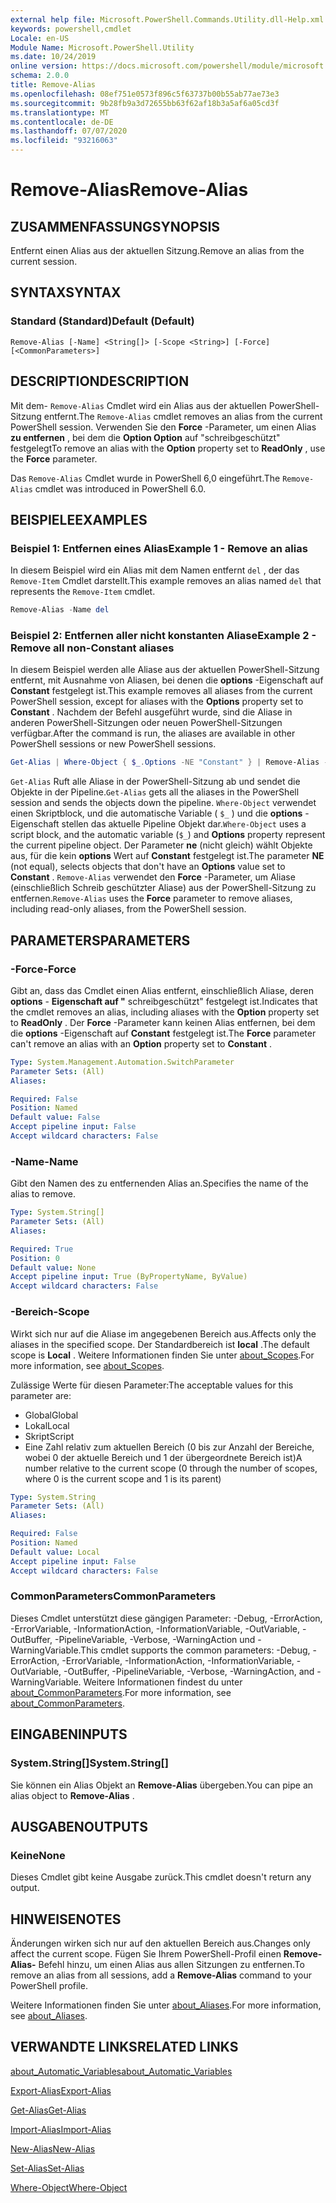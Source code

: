```yaml
---
external help file: Microsoft.PowerShell.Commands.Utility.dll-Help.xml
keywords: powershell,cmdlet
Locale: en-US
Module Name: Microsoft.PowerShell.Utility
ms.date: 10/24/2019
online version: https://docs.microsoft.com/powershell/module/microsoft.powershell.utility/remove-alias?view=powershell-6&WT.mc_id=ps-gethelp
schema: 2.0.0
title: Remove-Alias
ms.openlocfilehash: 08ef751e0573f896c5f63737b00b55ab77ae73e3
ms.sourcegitcommit: 9b28fb9a3d72655bb63f62af18b3a5af6a05cd3f
ms.translationtype: MT
ms.contentlocale: de-DE
ms.lasthandoff: 07/07/2020
ms.locfileid: "93216063"
---
```

# <span data-ttu-id="818a1-103">Remove-Alias</span><span class="sxs-lookup"><span data-stu-id="818a1-103">Remove-Alias</span></span>

## <span data-ttu-id="818a1-104">ZUSAMMENFASSUNG</span><span class="sxs-lookup"><span data-stu-id="818a1-104">SYNOPSIS</span></span>
<span data-ttu-id="818a1-105">Entfernt einen Alias aus der aktuellen Sitzung.</span><span class="sxs-lookup"><span data-stu-id="818a1-105">Remove an alias from the current session.</span></span>

## <span data-ttu-id="818a1-106">SYNTAX</span><span class="sxs-lookup"><span data-stu-id="818a1-106">SYNTAX</span></span>

### <span data-ttu-id="818a1-107">Standard (Standard)</span><span class="sxs-lookup"><span data-stu-id="818a1-107">Default (Default)</span></span>

```
Remove-Alias [-Name] <String[]> [-Scope <String>] [-Force] [<CommonParameters>]
```

## <span data-ttu-id="818a1-108">DESCRIPTION</span><span class="sxs-lookup"><span data-stu-id="818a1-108">DESCRIPTION</span></span>

<span data-ttu-id="818a1-109">Mit dem- `Remove-Alias` Cmdlet wird ein Alias aus der aktuellen PowerShell-Sitzung entfernt.</span><span class="sxs-lookup"><span data-stu-id="818a1-109">The `Remove-Alias` cmdlet removes an alias from the current PowerShell session.</span></span> <span data-ttu-id="818a1-110">Verwenden Sie den **Force** -Parameter, um einen Alias **zu entfernen** , bei dem die **Option Option** auf "schreibgeschützt" festgelegt</span><span class="sxs-lookup"><span data-stu-id="818a1-110">To remove an alias with the **Option** property set to **ReadOnly** , use the **Force** parameter.</span></span>

<span data-ttu-id="818a1-111">Das `Remove-Alias` Cmdlet wurde in PowerShell 6,0 eingeführt.</span><span class="sxs-lookup"><span data-stu-id="818a1-111">The `Remove-Alias` cmdlet was introduced in PowerShell 6.0.</span></span>

## <span data-ttu-id="818a1-112">BEISPIELE</span><span class="sxs-lookup"><span data-stu-id="818a1-112">EXAMPLES</span></span>

### <span data-ttu-id="818a1-113">Beispiel 1: Entfernen eines Alias</span><span class="sxs-lookup"><span data-stu-id="818a1-113">Example 1 - Remove an alias</span></span>

<span data-ttu-id="818a1-114">In diesem Beispiel wird ein Alias mit dem Namen entfernt `del` , der das `Remove-Item` Cmdlet darstellt.</span><span class="sxs-lookup"><span data-stu-id="818a1-114">This example removes an alias named `del` that represents the `Remove-Item` cmdlet.</span></span>

```powershell
Remove-Alias -Name del
```

### <span data-ttu-id="818a1-115">Beispiel 2: Entfernen aller nicht konstanten Aliase</span><span class="sxs-lookup"><span data-stu-id="818a1-115">Example 2 - Remove all non-Constant aliases</span></span>

<span data-ttu-id="818a1-116">In diesem Beispiel werden alle Aliase aus der aktuellen PowerShell-Sitzung entfernt, mit Ausnahme von Aliasen, bei denen die **options** -Eigenschaft auf **Constant** festgelegt ist.</span><span class="sxs-lookup"><span data-stu-id="818a1-116">This example removes all aliases from the current PowerShell session, except for aliases with the **Options** property set to **Constant** .</span></span> <span data-ttu-id="818a1-117">Nachdem der Befehl ausgeführt wurde, sind die Aliase in anderen PowerShell-Sitzungen oder neuen PowerShell-Sitzungen verfügbar.</span><span class="sxs-lookup"><span data-stu-id="818a1-117">After the command is run, the aliases are available in other PowerShell sessions or new PowerShell sessions.</span></span>

```powershell
Get-Alias | Where-Object { $_.Options -NE "Constant" } | Remove-Alias -Force
```

<span data-ttu-id="818a1-118">`Get-Alias` Ruft alle Aliase in der PowerShell-Sitzung ab und sendet die Objekte in der Pipeline.</span><span class="sxs-lookup"><span data-stu-id="818a1-118">`Get-Alias` gets all the aliases in the PowerShell session and sends the objects down the pipeline.</span></span>
<span data-ttu-id="818a1-119">`Where-Object` verwendet einen Skriptblock, und die automatische Variable ( `$_` ) und die **options** -Eigenschaft stellen das aktuelle Pipeline Objekt dar.</span><span class="sxs-lookup"><span data-stu-id="818a1-119">`Where-Object` uses a script block, and the automatic variable (`$_`) and **Options** property represent the current pipeline object.</span></span> <span data-ttu-id="818a1-120">Der Parameter **ne** (nicht gleich) wählt Objekte aus, für die kein **options** Wert auf **Constant** festgelegt ist.</span><span class="sxs-lookup"><span data-stu-id="818a1-120">The parameter **NE** (not equal), selects objects that don't have an **Options** value set to **Constant** .</span></span> <span data-ttu-id="818a1-121">`Remove-Alias` verwendet den **Force** -Parameter, um Aliase (einschließlich Schreib geschützter Aliase) aus der PowerShell-Sitzung zu entfernen.</span><span class="sxs-lookup"><span data-stu-id="818a1-121">`Remove-Alias` uses the **Force** parameter to remove aliases, including read-only aliases, from the PowerShell session.</span></span>

## <span data-ttu-id="818a1-122">PARAMETERS</span><span class="sxs-lookup"><span data-stu-id="818a1-122">PARAMETERS</span></span>

### <span data-ttu-id="818a1-123">-Force</span><span class="sxs-lookup"><span data-stu-id="818a1-123">-Force</span></span>

<span data-ttu-id="818a1-124">Gibt an, dass das Cmdlet einen Alias entfernt, einschließlich Aliase, deren **options** - **Eigenschaft auf "** schreibgeschützt" festgelegt ist.</span><span class="sxs-lookup"><span data-stu-id="818a1-124">Indicates that the cmdlet removes an alias, including aliases with the **Option** property set to **ReadOnly** .</span></span> <span data-ttu-id="818a1-125">Der **Force** -Parameter kann keinen Alias entfernen, bei dem die **options** -Eigenschaft auf **Constant** festgelegt ist.</span><span class="sxs-lookup"><span data-stu-id="818a1-125">The **Force** parameter can't remove an alias with an **Option** property set to **Constant** .</span></span>

```yaml
Type: System.Management.Automation.SwitchParameter
Parameter Sets: (All)
Aliases:

Required: False
Position: Named
Default value: False
Accept pipeline input: False
Accept wildcard characters: False
```

### <span data-ttu-id="818a1-126">-Name</span><span class="sxs-lookup"><span data-stu-id="818a1-126">-Name</span></span>

<span data-ttu-id="818a1-127">Gibt den Namen des zu entfernenden Alias an.</span><span class="sxs-lookup"><span data-stu-id="818a1-127">Specifies the name of the alias to remove.</span></span>

```yaml
Type: System.String[]
Parameter Sets: (All)
Aliases:

Required: True
Position: 0
Default value: None
Accept pipeline input: True (ByPropertyName, ByValue)
Accept wildcard characters: False
```

### <span data-ttu-id="818a1-128">-Bereich</span><span class="sxs-lookup"><span data-stu-id="818a1-128">-Scope</span></span>

<span data-ttu-id="818a1-129">Wirkt sich nur auf die Aliase im angegebenen Bereich aus.</span><span class="sxs-lookup"><span data-stu-id="818a1-129">Affects only the aliases in the specified scope.</span></span> <span data-ttu-id="818a1-130">Der Standardbereich ist **local** .</span><span class="sxs-lookup"><span data-stu-id="818a1-130">The default scope is **Local** .</span></span> <span data-ttu-id="818a1-131">Weitere Informationen finden Sie unter [about_Scopes](../microsoft.powershell.core/about/about_scopes.md).</span><span class="sxs-lookup"><span data-stu-id="818a1-131">For more information, see [about_Scopes](../microsoft.powershell.core/about/about_scopes.md).</span></span>

<span data-ttu-id="818a1-132">Zulässige Werte für diesen Parameter:</span><span class="sxs-lookup"><span data-stu-id="818a1-132">The acceptable values for this parameter are:</span></span>

- <span data-ttu-id="818a1-133">Global</span><span class="sxs-lookup"><span data-stu-id="818a1-133">Global</span></span>
- <span data-ttu-id="818a1-134">Lokal</span><span class="sxs-lookup"><span data-stu-id="818a1-134">Local</span></span>
- <span data-ttu-id="818a1-135">Skript</span><span class="sxs-lookup"><span data-stu-id="818a1-135">Script</span></span>
- <span data-ttu-id="818a1-136">Eine Zahl relativ zum aktuellen Bereich (0 bis zur Anzahl der Bereiche, wobei 0 der aktuelle Bereich und 1 der übergeordnete Bereich ist)</span><span class="sxs-lookup"><span data-stu-id="818a1-136">A number relative to the current scope (0 through the number of scopes, where 0 is the current scope and 1 is its parent)</span></span>

```yaml
Type: System.String
Parameter Sets: (All)
Aliases:

Required: False
Position: Named
Default value: Local
Accept pipeline input: False
Accept wildcard characters: False
```

### <span data-ttu-id="818a1-137">CommonParameters</span><span class="sxs-lookup"><span data-stu-id="818a1-137">CommonParameters</span></span>

<span data-ttu-id="818a1-138">Dieses Cmdlet unterstützt diese gängigen Parameter: -Debug, -ErrorAction, -ErrorVariable, -InformationAction, -InformationVariable, -OutVariable, -OutBuffer, -PipelineVariable, -Verbose, -WarningAction und -WarningVariable.</span><span class="sxs-lookup"><span data-stu-id="818a1-138">This cmdlet supports the common parameters: -Debug, -ErrorAction, -ErrorVariable, -InformationAction, -InformationVariable, -OutVariable, -OutBuffer, -PipelineVariable, -Verbose, -WarningAction, and -WarningVariable.</span></span> <span data-ttu-id="818a1-139">Weitere Informationen findest du unter [about_CommonParameters](https://go.microsoft.com/fwlink/?LinkID=113216).</span><span class="sxs-lookup"><span data-stu-id="818a1-139">For more information, see [about_CommonParameters](https://go.microsoft.com/fwlink/?LinkID=113216).</span></span>

## <span data-ttu-id="818a1-140">EINGABEN</span><span class="sxs-lookup"><span data-stu-id="818a1-140">INPUTS</span></span>

### <span data-ttu-id="818a1-141">System.String[]</span><span class="sxs-lookup"><span data-stu-id="818a1-141">System.String[]</span></span>

<span data-ttu-id="818a1-142">Sie können ein Alias Objekt an **Remove-Alias** übergeben.</span><span class="sxs-lookup"><span data-stu-id="818a1-142">You can pipe an alias object to **Remove-Alias** .</span></span>

## <span data-ttu-id="818a1-143">AUSGABEN</span><span class="sxs-lookup"><span data-stu-id="818a1-143">OUTPUTS</span></span>

### <span data-ttu-id="818a1-144">Keine</span><span class="sxs-lookup"><span data-stu-id="818a1-144">None</span></span>

<span data-ttu-id="818a1-145">Dieses Cmdlet gibt keine Ausgabe zurück.</span><span class="sxs-lookup"><span data-stu-id="818a1-145">This cmdlet doesn't return any output.</span></span>

## <span data-ttu-id="818a1-146">HINWEISE</span><span class="sxs-lookup"><span data-stu-id="818a1-146">NOTES</span></span>

<span data-ttu-id="818a1-147">Änderungen wirken sich nur auf den aktuellen Bereich aus.</span><span class="sxs-lookup"><span data-stu-id="818a1-147">Changes only affect the current scope.</span></span> <span data-ttu-id="818a1-148">Fügen Sie Ihrem PowerShell-Profil einen **Remove-Alias-** Befehl hinzu, um einen Alias aus allen Sitzungen zu entfernen.</span><span class="sxs-lookup"><span data-stu-id="818a1-148">To remove an alias from all sessions, add a **Remove-Alias** command to your PowerShell profile.</span></span>

<span data-ttu-id="818a1-149">Weitere Informationen finden Sie unter [about_Aliases](../microsoft.powershell.core/about/about_aliases.md).</span><span class="sxs-lookup"><span data-stu-id="818a1-149">For more information, see [about_Aliases](../microsoft.powershell.core/about/about_aliases.md).</span></span>

## <span data-ttu-id="818a1-150">VERWANDTE LINKS</span><span class="sxs-lookup"><span data-stu-id="818a1-150">RELATED LINKS</span></span>

[<span data-ttu-id="818a1-151">about_Automatic_Variables</span><span class="sxs-lookup"><span data-stu-id="818a1-151">about_Automatic_Variables</span></span>](../Microsoft.PowerShell.Core/About/about_Automatic_Variables.md)

[<span data-ttu-id="818a1-152">Export-Alias</span><span class="sxs-lookup"><span data-stu-id="818a1-152">Export-Alias</span></span>](Export-Alias.md)

[<span data-ttu-id="818a1-153">Get-Alias</span><span class="sxs-lookup"><span data-stu-id="818a1-153">Get-Alias</span></span>](Get-Alias.md)

[<span data-ttu-id="818a1-154">Import-Alias</span><span class="sxs-lookup"><span data-stu-id="818a1-154">Import-Alias</span></span>](Import-Alias.md)

[<span data-ttu-id="818a1-155">New-Alias</span><span class="sxs-lookup"><span data-stu-id="818a1-155">New-Alias</span></span>](New-Alias.md)

[<span data-ttu-id="818a1-156">Set-Alias</span><span class="sxs-lookup"><span data-stu-id="818a1-156">Set-Alias</span></span>](Set-Alias.md)

[<span data-ttu-id="818a1-157">Where-Object</span><span class="sxs-lookup"><span data-stu-id="818a1-157">Where-Object</span></span>](../Microsoft.PowerShell.Core/Where-Object.md)
